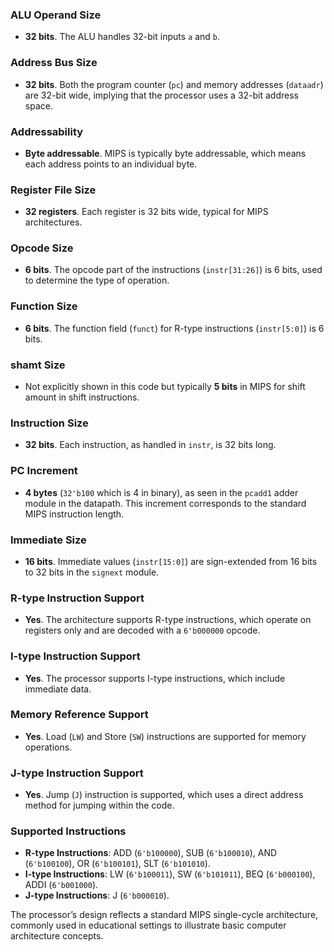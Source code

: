 ### ALU Operand Size

- **32 bits**. The ALU handles 32-bit inputs `a` and `b`.

### Address Bus Size

- **32 bits**. Both the program counter (`pc`) and memory addresses (`dataadr`) are 32-bit wide, implying that the processor uses a 32-bit address space.

### Addressability

- **Byte addressable**. MIPS is typically byte addressable, which means each address points to an individual byte.

### Register File Size

- **32 registers**. Each register is 32 bits wide, typical for MIPS architectures.

### Opcode Size

- **6 bits**. The opcode part of the instructions (`instr[31:26]`) is 6 bits, used to determine the type of operation.

### Function Size

- **6 bits**. The function field (`funct`) for R-type instructions (`instr[5:0]`) is 6 bits.

### shamt Size

- Not explicitly shown in this code but typically **5 bits** in MIPS for shift amount in shift instructions.

### Instruction Size

- **32 bits**. Each instruction, as handled in `instr`, is 32 bits long.

### PC Increment

- **4 bytes** (`32'b100` which is 4 in binary), as seen in the `pcadd1` adder module in the datapath. This increment corresponds to the standard MIPS instruction length.

### Immediate Size

- **16 bits**. Immediate values (`instr[15:0]`) are sign-extended from 16 bits to 32 bits in the `signext` module.

### R-type Instruction Support

- **Yes**. The architecture supports R-type instructions, which operate on registers only and are decoded with a `6'b000000` opcode.

### I-type Instruction Support

- **Yes**. The processor supports I-type instructions, which include immediate data.

### Memory Reference Support

- **Yes**. Load (`LW`) and Store (`SW`) instructions are supported for memory operations.

### J-type Instruction Support

- **Yes**. Jump (`J`) instruction is supported, which uses a direct address method for jumping within the code.

### Supported Instructions

- **R-type Instructions**: ADD (`6'b100000`), SUB (`6'b100010`), AND (`6'b100100`), OR (`6'b100101`), SLT (`6'b101010`).
- **I-type Instructions**: LW (`6'b100011`), SW (`6'b101011`), BEQ (`6'b000100`), ADDI (`6'b001000`).
- **J-type Instructions**: J (`6'b000010`).

The processor’s design reflects a standard MIPS single-cycle architecture, commonly used in educational settings to illustrate basic computer architecture concepts.
